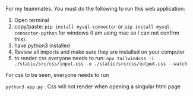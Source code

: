 For my teammates.
You must do the following to run this web application:

1. Open terminal
2. copy/paste: ``pip install mysql-connector`` or ``pip install mysql-connector-python`` for windows (I am using mac so I can not confirm this).
3. have python3 installed
4. Review all imports and make sure they are installed on your computer
5. to render css everyone needs to run: 
```npx tailwindcss -i ./static/src/css/input.css -o ./static/src/css/output.css --watch```

For css to be seen, everyone needs to run

```python3 app.py```
 . Css will not render when opening a singular html page